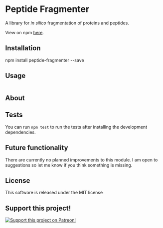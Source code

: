 # Peptide Fragmenter
A library for *in silico* fragmentation of proteins and peptides.

View on npm [here](https://www.npmjs.com/package/peptide-fragmenter).


## Installation
npm install peptide-fragmenter --save

## Usage
``` javascript

```

## About

## Tests
You can run `npm test` to run the tests after installing the development dependencies. 

## Future functionality
There are currently no planned improvements to this module. I am open to suggestions so let me know if you think something is missing.

## License
This software is released under the MIT license

## Support this project!

[![Support this project on Patreon!](https://c5.patreon.com/external/logo/become_a_patron_button.png)](https://www.patreon.com/MikeTheBiochem)

